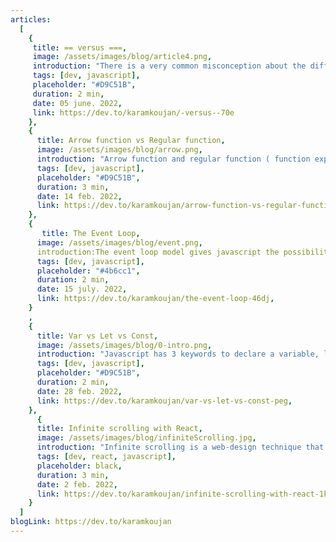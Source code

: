 ```yaml
---
articles:
  [
    {
     title: == versus ===,
     image: /assets/images/blog/article4.png,
     introduction: "There is a very common misconception about the difference between == (loose equals) and === (strict equals) operators, the misconception is: “== checks values for equality and === checks both values and types for equality”. The correct description is “== allows coercion in the equality comparison and === disallows coercion”. === behavior is obvious, so in this article I will focus more on == behavior.",
     tags: [dev, javascript],
     placeholder: "#D9C51B",
     duration: 2 min,
     date: 05 june. 2022,
     link: https://dev.to/karamkoujan/-versus--70e
    },
    {
      title: Arrow function vs Regular function,
      image: /assets/images/blog/arrow.png,
      introduction: "Arrow function and regular function ( function expression) are used interchangeably in our code without knowing the difference between them which could cause some confusing behavior, in this article I will mention 3 important differences between arrow function and regular function.",
      tags: [dev, javascript],
      placeholder: "#D9C51B",
      duration: 3 min,
      date: 14 feb. 2022,
      link: https://dev.to/karamkoujan/arrow-function-vs-regular-function-5c19,
    },
    {
       title: The Event Loop,
      image: /assets/images/blog/event.png,
      introduction:The event loop model gives javascript the possibility to handle many operations like I/O in a non-blocking way even though it’s a single   threaded language.,
      tags: [dev, javascript],
      placeholder: "#4b6cc1",
      duration: 2 min,
      date: 15 july. 2022,
      link: https://dev.to/karamkoujan/the-event-loop-46dj,
    }
    ,
    {
      title: Var vs Let vs Const,
      image: /assets/images/blog/0-intro.png,
      introduction: "Javascript has 3 keywords to declare a variable, let, const and var. In this article we are going to talk about the similarities and the differences between these keywords.",
      tags: [dev, javascript],
      placeholder: "#D9C51B",
      duration: 2 min,
      date: 28 feb. 2022,
      link: https://dev.to/karamkoujan/var-vs-let-vs-const-peg,
    },
      {
      title: Infinite scrolling with React,
      image: /assets/images/blog/infiniteScrolling.jpg,
      introduction: "Infinite scrolling is a web-design technique that loads content continuously as the user scrolls down the page, eliminating the need for pagination. This technique is used by social media sites and in this article we are going to learn how to implement infinite scrolling in our apps using React.",
      tags: [dev, react, javascript],
      placeholder: black,
      duration: 3 min,
      date: 2 feb. 2022,
      link: https://dev.to/karamkoujan/infinite-scrolling-with-react-1kaa,
    }
  ]
blogLink: https://dev.to/karamkoujan
---
```

